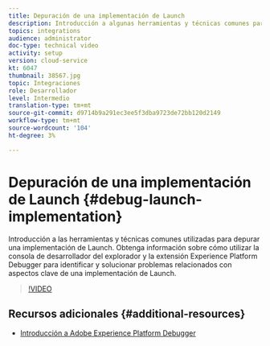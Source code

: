 ```yaml
---
title: Depuración de una implementación de Launch
description: Introducción a algunas herramientas y técnicas comunes para depurar una implementación de Launch. Obtenga información sobre cómo utilizar la consola de desarrollador del explorador y la extensión Experience Platform Debugger para identificar y solucionar problemas relacionados con aspectos clave de una implementación de Launch.
topics: integrations
audience: administrator
doc-type: technical video
activity: setup
version: cloud-service
kt: 6047
thumbnail: 38567.jpg
topic: Integraciones
role: Desarrollador
level: Intermedio
translation-type: tm+mt
source-git-commit: d9714b9a291ec3ee5f3dba9723de72bb120d2149
workflow-type: tm+mt
source-wordcount: '104'
ht-degree: 3%

---
```



# Depuración de una implementación de Launch {#debug-launch-implementation}

Introducción a las herramientas y técnicas comunes utilizadas para depurar una implementación de Launch. Obtenga información sobre cómo utilizar la consola de desarrollador del explorador y la extensión Experience Platform Debugger para identificar y solucionar problemas relacionados con aspectos clave de una implementación de Launch.

>[!VIDEO](https://video.tv.adobe.com/v/38567?quality=12&learn=on)

## Recursos adicionales {#additional-resources}

* [Introducción a Adobe Experience Platform Debugger](https://docs.adobe.com/content/help/en/platform-learn/tutorials/data-ingestion/web-sdk/introduction-to-the-experience-platform-debugger.html)
